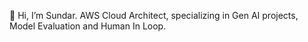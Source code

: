  👋 Hi, I’m Sundar. AWS Cloud Architect, specializing in Gen AI projects, Model Evaluation and Human In Loop. 


<!---
sundargthb/sundargthb is a ✨ special ✨ repository because its `README.md` (this file) appears on your GitHub profile.
You can click the Preview link to take a look at your changes.
--->
